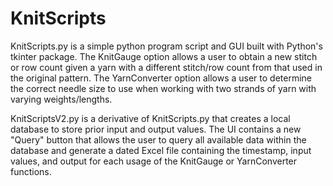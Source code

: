 # KnitScripts

KnitScripts.py is a simple python program script and GUI built with Python's tkinter package. The KnitGauge option allows a user to obtain a new stitch or row count given a yarn with a different stitch/row count from that used in the original pattern. The YarnConverter option allows a user to determine the correct needle size to use when working with two strands of yarn with varying weights/lengths.

KnitScriptsV2.py is a derivative of KnitScripts.py that creates a local database to store prior input and output values. The UI contains a new "Query" button that allows the user to query all available data within the database and generate a dated Excel file containing the timestamp, input values, and output for each usage of the KnitGauge or YarnConverter functions.
